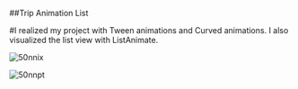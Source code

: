 ##Trip Animation List

#I realized my project with Tween animations and Curved animations. I also visualized the list view with ListAnimate.

![50nnix](https://user-images.githubusercontent.com/53224999/110218038-8ed7d300-7ec8-11eb-83a0-a693d3e76a7f.gif)

![50nnpt](https://user-images.githubusercontent.com/53224999/110218103-d2324180-7ec8-11eb-9d8a-f811ae91198e.gif)

